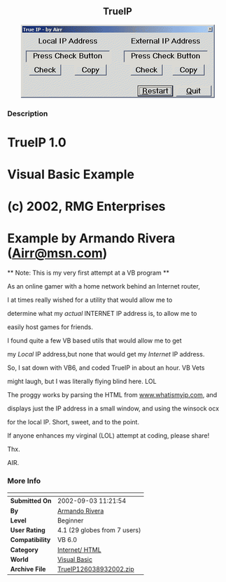 ﻿<div align="center">

## TrueIP

<img src="PIC2002931130416410.gif">
</div>

### Description

# TrueIP 1.0

# Visual Basic Example

# (c) 2002, RMG Enterprises

# Example by Armando Rivera (Airr@msn.com)

** Note: This is my very first attempt at a VB program **

As an online gamer with a home network behind an Internet router,

I at times really wished for a utility that would allow me to

determine what my *actual* INTERNET IP address is, to allow me to

easily host games for friends.

I found quite a few VB based utils that would allow me to get

my *Local* IP address,but none that would get my *Internet* IP address.

So, I sat down with VB6, and coded TrueIP in about an hour. VB Vets

might laugh, but I was literally flying blind here. LOL

The proggy works by parsing the HTML from www.whatismyip.com, and

displays just the IP address in a small window, and using the winsock ocx

for the local IP. Short, sweet, and to the point.

If anyone enhances my virginal (LOL) attempt at coding, please share!

Thx.

AIR.
 
### More Info
 


<span>             |<span>
---                |---
**Submitted On**   |2002-09-03 11:21:54
**By**             |[Armando Rivera](https://github.com/Planet-Source-Code/PSCIndex/blob/master/ByAuthor/armando-rivera.md)
**Level**          |Beginner
**User Rating**    |4.1 (29 globes from 7 users)
**Compatibility**  |VB 6\.0
**Category**       |[Internet/ HTML](https://github.com/Planet-Source-Code/PSCIndex/blob/master/ByCategory/internet-html__1-34.md)
**World**          |[Visual Basic](https://github.com/Planet-Source-Code/PSCIndex/blob/master/ByWorld/visual-basic.md)
**Archive File**   |[TrueIP126038932002\.zip](https://github.com/Planet-Source-Code/armando-rivera-trueip__1-38624/archive/master.zip)








